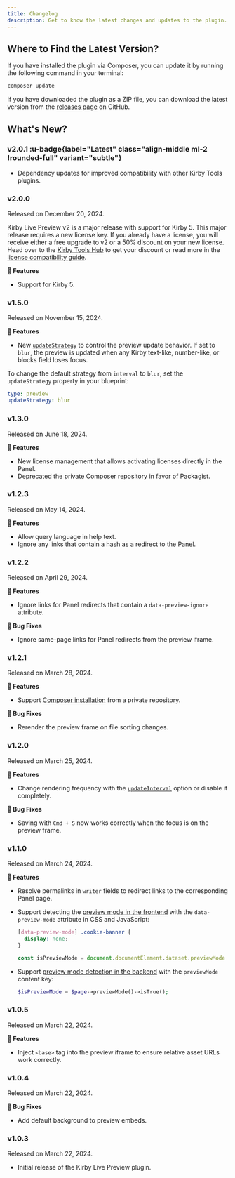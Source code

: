 ```yaml
---
title: Changelog
description: Get to know the latest changes and updates to the plugin.
---
```


## Where to Find the Latest Version?

If you have installed the plugin via Composer, you can update it by running the following command in your terminal:

```bash
composer update
```

If you have downloaded the plugin as a ZIP file, you can download the latest version from the [releases page](https://github.com/kirby-tools/kirby-live-preview/releases) on GitHub.

## What's New?

### v2.0.1 :u-badge{label="Latest" class="align-middle ml-2 !rounded-full" variant="subtle"}

- Dependency updates for improved compatibility with other Kirby Tools plugins.

### v2.0.0

Released on December 20, 2024.

Kirby Live Preview v2 is a major release with support for Kirby 5. This major release requires a new license key. If you already have a license, you will receive either a free upgrade to v2 or a 50% discount on your new license. Head over to the [Kirby Tools Hub](https://hub.kirby.tools) to get your discount or read more in the [license compatibility guide](https://kirby.tools/license-compatibility).

**🚀 Features**

- Support for Kirby 5.

### v1.5.0

Released on November 15, 2024.

**🚀 Features**

- New [`updateStrategy`](/docs/live-preview/configuration#updatestrategy) to control the preview update behavior. If set to `blur`, the preview is updated when any Kirby text-like, number-like, or blocks field loses focus.

To change the default strategy from `interval` to `blur`, set the `updateStrategy` property in your blueprint:

```yaml [sections/live-preview.yml]
type: preview
updateStrategy: blur
```

### v1.3.0

Released on June 18, 2024.

**🚀 Features**

- New license management that allows activating licenses directly in the Panel.
- Deprecated the private Composer repository in favor of Packagist.

### v1.2.3

Released on May 14, 2024.

**🚀 Features**

- Allow query language in help text.
- Ignore any links that contain a hash as a redirect to the Panel.

### v1.2.2

Released on April 29, 2024.

**🚀 Features**

- Ignore links for Panel redirects that contain a `data-preview-ignore` attribute.

**🐞 Bug Fixes**

- Ignore same-page links for Panel redirects from the preview iframe.

### v1.2.1

Released on March 28, 2024.

**🚀 Features**

- Support [Composer installation](/docs/live-preview#composer) from a private repository.

**🐞 Bug Fixes**

- Rerender the preview frame on file sorting changes.

### v1.2.0

Released on March 25, 2024.

**🚀 Features**

- Change rendering frequency with the [`updateInterval`](/docs/live-preview/configuration#updateinterval) option or disable it completely.

**🐞 Bug Fixes**

- Saving with `Cmd + S` now works correctly when the focus is on the preview frame.

### v1.1.0

Released on March 24, 2024.

**🚀 Features**

- Resolve permalinks in `writer` fields to redirect links to the corresponding Panel page.
- Support detecting the [preview mode in the frontend](/docs/live-preview/preview-mode#frontend) with the `data-preview-mode` attribute in CSS and JavaScript:

  ```css [assets/css/main.css]
  [data-preview-mode] .cookie-banner {
    display: none;
  }
  ```

  ```js [assets/js/main.js]
  const isPreviewMode = document.documentElement.dataset.previewMode === "true";
  ```

- Support [preview mode detection in the backend](/docs/live-preview/preview-mode#backend) with the `previewMode` content key:

  ```php [site/snippets/footer.php]
  $isPreviewMode = $page->previewMode()->isTrue();
  ```

### v1.0.5

Released on March 22, 2024.

**🚀 Features**

- Inject `<base>` tag into the preview iframe to ensure relative asset URLs work correctly.

### v1.0.4

Released on March 22, 2024.

**🐞 Bug Fixes**

- Add default background to preview embeds.

### v1.0.3

Released on March 22, 2024.

- Initial release of the Kirby Live Preview plugin.
